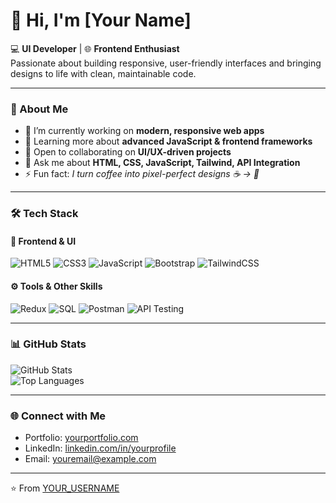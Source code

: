 # 👋 Hi, I'm [Your Name]

💻 **UI Developer** | 🌐 **Frontend Enthusiast**  
Passionate about building responsive, user-friendly interfaces and bringing designs to life with clean, maintainable code.

---

### 🚀 About Me
- 🔭 I’m currently working on **modern, responsive web apps**
- 🌱 Learning more about **advanced JavaScript & frontend frameworks**
- 🤝 Open to collaborating on **UI/UX-driven projects**
- 💬 Ask me about **HTML, CSS, JavaScript, Tailwind, API Integration**
- ⚡ Fun fact: *I turn coffee into pixel-perfect designs ☕ → 🎨*

---

### 🛠️ Tech Stack

#### 🎨 Frontend & UI
![HTML5](https://img.shields.io/badge/HTML5-E34F26?logo=html5&logoColor=fff)
![CSS3](https://img.shields.io/badge/CSS3-1572B6?logo=css3&logoColor=fff)
![JavaScript](https://img.shields.io/badge/JavaScript-F7DF1E?logo=javascript&logoColor=000)
![Bootstrap](https://img.shields.io/badge/Bootstrap-7952B3?logo=bootstrap&logoColor=fff)
![TailwindCSS](https://img.shields.io/badge/Tailwind_CSS-38B2AC?logo=tailwind-css&logoColor=fff)

#### ⚙️ Tools & Other Skills
![Redux](https://img.shields.io/badge/Redux-764ABC?logo=redux&logoColor=fff)
![SQL](https://img.shields.io/badge/SQL-4479A1?logo=database&logoColor=fff)
![Postman](https://img.shields.io/badge/Postman-FF6C37?logo=postman&logoColor=fff)
![API Testing](https://img.shields.io/badge/API_Testing-000000?logo=swagger&logoColor=fff)

---

### 📊 GitHub Stats
![GitHub Stats](https://github-readme-stats.vercel.app/api?username=YOUR_USERNAME&show_icons=true&theme=radical)  
![Top Languages](https://github-readme-stats.vercel.app/api/top-langs/?username=YOUR_USERNAME&layout=compact&theme=radical)

---

### 🌐 Connect with Me
- Portfolio: [yourportfolio.com](https://yourportfolio.com)  
- LinkedIn: [linkedin.com/in/yourprofile](https://linkedin.com/in/yourprofile)  
- Email: youremail@example.com  

---

⭐️ From [YOUR_USERNAME](https://github.com/YOUR_USERNAME)
